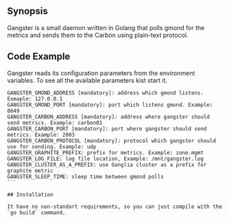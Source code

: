## Synopsis

Gangster is a small daemon written in Golang that polls gmond for the metrics and sends them to the Carbon using plain-text protocol.

## Code Example

Gangster reads its configuration parameters from the environment variables. To see all the available parameters kist start it.

````
GANGSTER_GMOND_ADDRESS [mandatory]: address which gmond listens. Exmaple: 127.0.0.1
GANGSTER_GMOND_PORT [mandatory]: port which listens gmond. Example: 8649
GANGSTER_CARBON_ADDRESS [mandatory]: address where gangster should send metrics. Example: carbon01
GANGSTER_CARBON_PORT [mandatory]: port where gangster should send metrics. Example: 2003
GANGSTER_CARBON_PROTOCOL [mandatory]: protocol which gangster should use for sending. Example: udp
GANGSTER_GRAPHITE_PREFIX: prefix for metrics. Example: zone.mgmt
GANGSTER_LOG_FILE: log file location, Example: /mnt/gangster.log
GANGSTER_CLUSTER_AS_A_PREFIX: use Ganglia cluster as a prefix for graphite metric
GANGSTER_SLEEP_TIME: sleep time between gmond polls
```

## Installation

It have no non-standart requirements, so you can just compile with the `go build` command.

